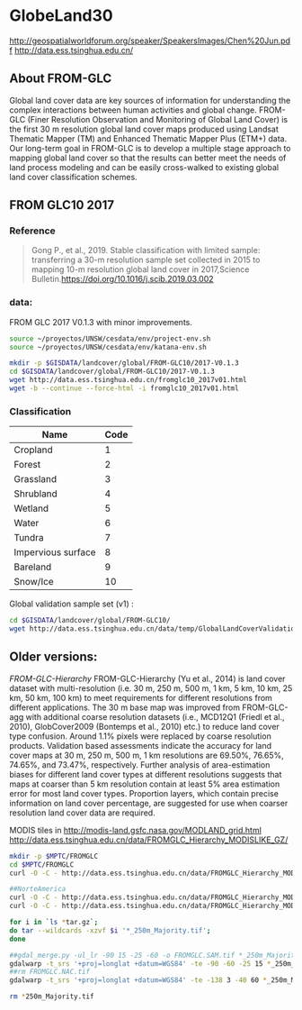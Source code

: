 # GlobeLand30
http://geospatialworldforum.org/speaker/SpeakersImages/Chen%20Jun.pdf
http://data.ess.tsinghua.edu.cn/

## About FROM-GLC
Global land cover data are key sources of information for understanding the complex interactions between human activities and global change. FROM-GLC (Finer Resolution Observation and Monitoring of Global Land Cover) is the first 30 m resolution global land cover maps produced using Landsat Thematic Mapper (TM) and Enhanced Thematic Mapper Plus (ETM+) data. Our long-term goal in FROM-GLC is to develop a multiple stage approach to mapping global land cover so that the results can better meet the needs of land process modeling and can be easily cross-walked to existing global land cover classification schemes.

## FROM GLC10 2017

### Reference
> Gong P., et al., 2019. Stable classification with limited sample: transferring a 30-m resolution sample set collected in 2015 to mapping 10-m resolution global land cover in 2017,Science Bulletin.https://doi.org/10.1016/j.scib.2019.03.002

### data:
FROM GLC 2017 V0.1.3 with minor improvements.

```sh
source ~/proyectos/UNSW/cesdata/env/project-env.sh
source ~/proyectos/UNSW/cesdata/env/katana-env.sh

mkdir -p $GISDATA/landcover/global/FROM-GLC10/2017-V0.1.3
cd $GISDATA/landcover/global/FROM-GLC10/2017-V0.1.3
wget http://data.ess.tsinghua.edu.cn/fromglc10_2017v01.html
wget -b --continue --force-html -i fromglc10_2017v01.html


```
### Classification

| Name | Code |
|---|---|
|Cropland | 1 |
| Forest|2|
|Grassland |3|
|Shrubland |4|
|Wetland |5|
|Water |6|
|Tundra |7|
|Impervious surface |8|
|Bareland |9|
|Snow/Ice |10|


Global validation sample set (v1) :
```sh
cd $GISDATA/landcover/global/FROM-GLC10/
wget http://data.ess.tsinghua.edu.cn/data/temp/GlobalLandCoverValidationSampleSet_v1.xlsx
```

## Older versions:
*FROM-GLC-Hierarchy*
FROM-GLC-Hierarchy (Yu et al., 2014) is land cover dataset with multi-resolution (i.e. 30 m, 250 m, 500 m, 1 km, 5 km, 10 km, 25 km, 50 km, 100 km) to meet requirements for different resolutions from different applications. The 30 m base map was improved from FROM-GLC-agg with additional coarse resolution datasets (i.e., MCD12Q1 (Friedl et al., 2010), GlobCover2009 (Bontemps et al., 2010) etc.) to reduce land cover type confusion. Around 1.1% pixels were replaced by coarse resolution products. Validation based assessments indicate the accuracy for land cover maps at 30 m, 250 m, 500 m, 1 km resolutions are 69.50%, 76.65%, 74.65%, and 73.47%, respectively. Further analysis of area-estimation biases for different land cover types at different resolutions suggests that maps at coarser than 5 km resolution contain at least 5% area estimation error for most land cover types. Proportion layers, which contain precise information on land cover percentage, are suggested for use when coarser resolution land cover data are required.

MODIS tiles in http://modis-land.gsfc.nasa.gov/MODLAND_grid.html
http://data.ess.tsinghua.edu.cn/data/FROMGLC_Hierarchy_MODISLIKE_GZ/

```sh
mkdir -p $MPTC/FROMGLC
cd $MPTC/FROMGLC
curl -O -C - http://data.ess.tsinghua.edu.cn/data/FROMGLC_Hierarchy_MODISLIKE_GZ/FROM_GLC_Hierarchy_h[09-14]v[07-14].tar.gz

##NorteAmerica
curl -O -C - http://data.ess.tsinghua.edu.cn/data/FROMGLC_Hierarchy_MODISLIKE_GZ/FROM_GLC_Hierarchy_h[07-14]v[03-07].tar.gz
curl -O -C - http://data.ess.tsinghua.edu.cn/data/FROMGLC_Hierarchy_MODISLIKE_GZ/FROM_GLC_Hierarchy_h[07-14]v07.tar.gz

for i in `ls *tar.gz`;
do tar --wildcards -xzvf $i '*_250m_Majority.tif';
done

##gdal_merge.py -ul_lr -90 15 -25 -60 -o FROMGLC.SAM.tif *_250m_Majority.tif
gdalwarp -t_srs '+proj=longlat +datum=WGS84' -te -90 -60 -25 15 *_250m_Majority.tif FROMGLC.SAM.tif
##rm FROMGLC.NAC.tif
gdalwarp -t_srs '+proj=longlat +datum=WGS84' -te -138 3 -40 60 *_250m_Majority.tif FROMGLC.NAC.tif

rm *250m_Majority.tif
```
